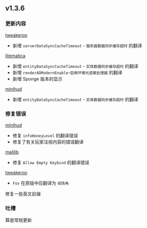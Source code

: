 ## v1.3.6
### 更新内容
[tweakeroo](https://github.com/sakura-ryoko/tweakeroo/releases/tag/1.21.3-0.22.0-sakura.6)
- 新增 `serverDataSyncCacheTimeout` - `服务器数据同步缓存超时` 的翻译

[litematica](https://github.com/sakura-ryoko/litematica/releases/tag/1.21.3-0.20.0-sakura.3)
- 新增 `entityDataSyncCacheTimeout` - `实体数据同步缓存超时` 的翻译
- 新增 `renderAOModernEnable`-`启用环境光遮蔽处理器` 的翻译
- 新增 Sponge 版本的显示

[minihud](https://github.com/sakura-ryoko/minihud/releases/tag/1.21.3-0.33.0-sakura.8)
- 新增 `entityDataSyncCacheTimeout` - `实体数据同步缓存超时` 的翻译

### 修复错误
[minihud](https://github.com/DreamingLri/masa-mods-chinese/issues/14)
- 修复 `infoHoneyLevel` 的翻译错误
- 修复了有关玩家注视内容的错误翻译

[malilib](https://github.com/DreamingLri/masa-mods-chinese/issues/16)
- 修复 `Allow Empty Keybind` 的翻译错误

[tweakeroo](https://github.com/DreamingLri/masa-mods-chinese/pull/15)
- `Fov` 在原版中应翻译为 `视场角` 

修复一些英文前缀

### 吐槽
算是常规更新
